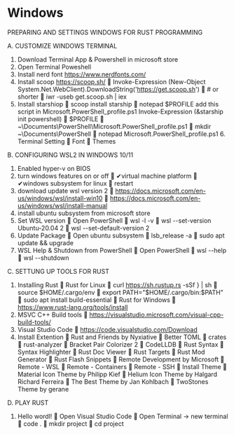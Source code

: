 # Windows
 
PREPARING AND SETTINGS WINDOWS FOR RUST PROGRAMMING

A. CUSTOMIZE WINDOWS TERMINAL
   1. Download Terminal App & Powershell in microsoft store
   2. Open Terminal Poweshell
   3. Install nerd font https://www.nerdfonts.com/
   4. Install scoop https://scoop.sh/
      👀 Invoke-Expression (New-Object System.Net.WebClient).DownloadString('https://get.scoop.sh')
      👀 # or shorter
      👀 iwr -useb get.scoop.sh | iex
   5. Install starshiop
	👀 scoop install starship
	👀 notepad $PROFILE
	add this script in Microsoft.PowerShell_profile.ps1
	Invoke-Expression (&starship init powershell)
	👀 $PROFILE
	👀 ~\Documents\PowerShell\Microsoft.PowerShell_profile.ps1
	👀 mkdir ~\Documents\PowerShell
	👀 notepad Microsoft.PowerShell_profile.ps1
    6. Terminal Setting
	🚀 Font
	🚀 Themes


B. CONFIGURING WSL2 IN WINDOWS 10/11
   1. Enabled hyper-v on BIOS
   2. turn windows features on or off
   	🚀 ✔virtual machine platform 
   	🚀 ✔windows subsystem for linux
   	🚀 restart
   3. download update wsl version 2
   	🚀 https://docs.microsoft.com/en-us/windows/wsl/install-win10
   	🚀 https://docs.microsoft.com/en-us/windows/wsl/install-manual
   4. install ubuntu subsystem from microsoft store
   5. Set WSL version
   	🚀 Open PowerShell
	   👀 wsl -l -v
	   👀 wsl --set-version Ubuntu-20.04 2
	   👀 wsl --set-default-version 2
   6. Update Package
	🚀 Open ubuntu subsystem
	   👀 lsb_release -a
	   👀 sudo apt update && upgrade
   7. WSL Help & Shutdown from PowerShell
	🚀 Open PowerShell
	   👀 wsl --help
	   👀 wsl --shutdown

C. SETTUNG UP TOOLS FOR RUST
   1. Installing Rust
	🚀 Rust for Linux
	   👀 curl https://sh.rustup.rs -sSf } | sh
	   👀 source $HOME/.cargo/env
	   👀 export PATH="$HOME/.cargo/bin:$PATH"
	   👀 sudo apt install build-essential
  	🚀 Rust for Windows
	   👀 https://www.rust-lang.org/tools/install
   3. MSVC C++ Build tools
	🚀 https://visualstudio.microsoft.com/visual-cpp-build-tools/ 
   4. Visual Studio Code
	🚀 https://code.visualstudio.com/Download
   5. Install Extention
 	🚀 Rust and Friends by Nyxiative
	   👀 Better TOML
	   👀 crates
	   👀 rust-analyzer
	   👀 Bracket Pair Colorizer 2
	   👀 CodeLLDB
	   👀 Rust Syntax
	   👀 Syntax Highlighter
	   👀 Rust Doc Viewer
	   👀 Rust Targets
	   👀 Rust Mod Generator
	   👀 Rust Flash Snippets
	🚀 Remote Development by Microsoft
	   👀 Remote - WSL
	   👀 Remote - Containers
	   👀 Remote - SSH
    	🚀 Install Theme 
	   👀 Material Icon Theme by Philipp Kief
	   👀 Helium Icon Theme by Halgard Richard Ferreira
	   👀 The Best Theme by Jan Kohlbach
	   👀 TwoStones Theme by gerane

D. PLAY RUST
   1. Hello wordl!
	🚀 Open Visual Studio Code
	🚀 Open Terminal -> new terminal
	   👀 code .
	   👀 mkdir project
	   👀 cd project
